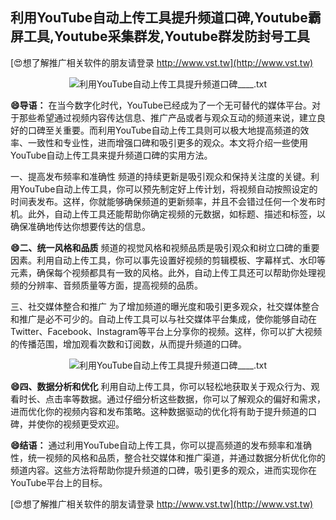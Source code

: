## **利用YouTube自动上传工具提升频道口碑,Youtube霸屏工具,Youtube采集群发,Youtube群发防封号工具**

[😍想了解推广相关软件的朋友请登录 http://www.vst.tw](http://www.vst.tw)

 <center><img src="https://vst.tw/MP4/tuiguang/png/3.png" alt="利用YouTube自动上传工具提升频道口碑____.txt"></center>

**😄导语：**
在当今数字化时代，YouTube已经成为了一个无可替代的媒体平台。对于那些希望通过视频内容传达信息、推广产品或者与观众互动的频道来说，建立良好的口碑至关重要。而利用YouTube自动上传工具则可以极大地提高频道的效率、一致性和专业性，进而增强口碑和吸引更多的观众。本文将介绍一些使用YouTube自动上传工具来提升频道口碑的实用方法。

一、提高发布频率和准确性
频道的持续更新是吸引观众和保持关注度的关键。利用YouTube自动上传工具，你可以预先制定好上传计划，将视频自动按照设定的时间表发布。这样，你就能够确保频道的更新频率，并且不会错过任何一个发布时机。此外，自动上传工具还能帮助你确定视频的元数据，如标题、描述和标签，以确保准确地传达你想要传达的信息。

**😄二、统一风格和品质**
频道的视觉风格和视频品质是吸引观众和树立口碑的重要因素。利用自动上传工具，你可以事先设置好视频的剪辑模板、字幕样式、水印等元素，确保每个视频都具有一致的风格。此外，自动上传工具还可以帮助你处理视频的分辨率、音频质量等方面，提高视频的品质。

三、社交媒体整合和推广
为了增加频道的曝光度和吸引更多观众，社交媒体整合和推广是必不可少的。自动上传工具可以与社交媒体平台集成，使你能够自动在Twitter、Facebook、Instagram等平台上分享你的视频。这样，你可以扩大视频的传播范围，增加观看次数和订阅数，从而提升频道的口碑。

 <center><img src="https://vst.tw/MP4/tuiguang/png/3.png" alt="利用YouTube自动上传工具提升频道口碑____.txt"></center>

**😄四、数据分析和优化**
利用自动上传工具，你可以轻松地获取关于观众行为、观看时长、点击率等数据。通过仔细分析这些数据，你可以了解观众的偏好和需求，进而优化你的视频内容和发布策略。这种数据驱动的优化将有助于提升频道的口碑，并使你的视频更受欢迎。

**😄结语：**
通过利用YouTube自动上传工具，你可以提高频道的发布频率和准确性，统一视频的风格和品质，整合社交媒体和推广渠道，并通过数据分析优化你的频道内容。这些方法将帮助你提升频道的口碑，吸引更多的观众，进而实现你在YouTube平台上的目标。

[😍想了解推广相关软件的朋友请登录 http://www.vst.tw](http://www.vst.tw)



